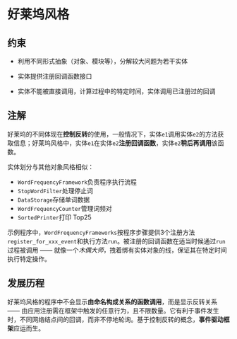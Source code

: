 # 好莱坞风格

## 约束

- 利用不同形式抽象（对象、模块等），分解较大问题为若干实体

- 实体提供注册回调函数接口

- 实体不能被直接调用，计算过程中的特定时间，实体调用已注册过的回调

## 注解

好莱坞的不同体现在**控制反转**的使用，一般情况下，实体`e1`调用实体`e2`的方法获取信息；好莱坞风格中，实体`e1`在实体`e2`**注册回调函数**，实体`e2`**稍后再调用**该函数。

实体划分与其他对象风格相似：

- `WordFrequencyFramework`负责程序执行流程
- `StopWordFilter`处理停止词
- `DataStorage`存储单词数据
- `WordFrequencyCounter`管理词频对
- `SortedPrinter`打印 Top25

示例程序中，`WordFrequencyFrameworks`按程序步骤提供3个注册方法`register_for_xxx_event`和执行方法`run`。被注册的回调函数在适当时候通过`run`过程被调用 —— 就像一个*木偶大师*，拽着绑有实体对象的线，保证其在特定时间执行特定操作。

## 发展历程

好莱坞风格的程序中不会显示**由命名构成关系的函数调用**，而是显示反转关系 —— 由应用注册需在框架中触发的任意行为，且不限数量。它有利于事件发生时，不同网络结点间的回调，而非不停地轮询。基于控制反转的概念，**事件驱动框架**应运而生。
